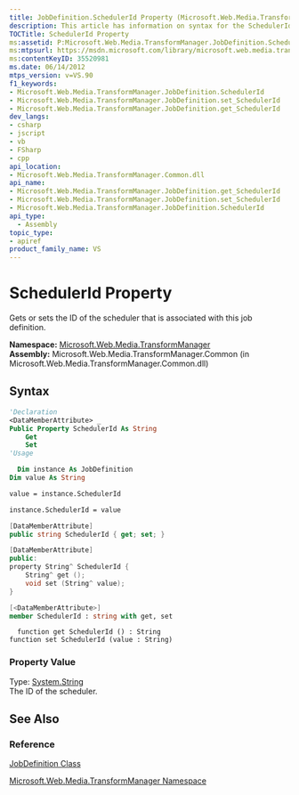```yaml
---
title: JobDefinition.SchedulerId Property (Microsoft.Web.Media.TransformManager)
description: This article has information on syntax for the SchedulerId Property, as well as links to reference materials. 
TOCTitle: SchedulerId Property
ms:assetid: P:Microsoft.Web.Media.TransformManager.JobDefinition.SchedulerId
ms:mtpsurl: https://msdn.microsoft.com/library/microsoft.web.media.transformmanager.jobdefinition.schedulerid(v=VS.90)
ms:contentKeyID: 35520981
ms.date: 06/14/2012
mtps_version: v=VS.90
f1_keywords:
- Microsoft.Web.Media.TransformManager.JobDefinition.SchedulerId
- Microsoft.Web.Media.TransformManager.JobDefinition.set_SchedulerId
- Microsoft.Web.Media.TransformManager.JobDefinition.get_SchedulerId
dev_langs:
- csharp
- jscript
- vb
- FSharp
- cpp
api_location:
- Microsoft.Web.Media.TransformManager.Common.dll
api_name:
- Microsoft.Web.Media.TransformManager.JobDefinition.get_SchedulerId
- Microsoft.Web.Media.TransformManager.JobDefinition.set_SchedulerId
- Microsoft.Web.Media.TransformManager.JobDefinition.SchedulerId
api_type:
  - Assembly
topic_type:
- apiref
product_family_name: VS
---
```


# SchedulerId Property

Gets or sets the ID of the scheduler that is associated with this job definition.

**Namespace:**  [Microsoft.Web.Media.TransformManager](microsoft-web-media-transformmanager-namespace.md)  
**Assembly:**  Microsoft.Web.Media.TransformManager.Common (in Microsoft.Web.Media.TransformManager.Common.dll)

## Syntax

```vb
'Declaration
<DataMemberAttribute> _
Public Property SchedulerId As String
    Get
    Set
'Usage

  Dim instance As JobDefinition
Dim value As String

value = instance.SchedulerId

instance.SchedulerId = value
```

```csharp
[DataMemberAttribute]
public string SchedulerId { get; set; }
```

```cpp
[DataMemberAttribute]
public:
property String^ SchedulerId {
    String^ get ();
    void set (String^ value);
}
```

``` fsharp
[<DataMemberAttribute>]
member SchedulerId : string with get, set
```

```jscript
  function get SchedulerId () : String
function set SchedulerId (value : String)
```

### Property Value

Type: [System.String](https://msdn.microsoft.com/library/s1wwdcbf)  
The ID of the scheduler.  

## See Also

### Reference

[JobDefinition Class](jobdefinition-class-microsoft-web-media-transformmanager.md)

[Microsoft.Web.Media.TransformManager Namespace](microsoft-web-media-transformmanager-namespace.md)
